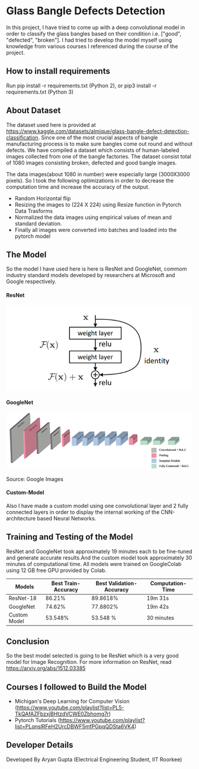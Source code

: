 # Glass Bangle Defects Detection
In this project, I have tried to come up with a deep convolutional model in order to classify the glass bangles based on their condition i.e. ["good", "defected", "broken"]. I had tried to develop the model myself using knowledge from various courses I referenced during the course of the project.

## How to install requirements
Run pip install -r requirements.txt (Python 2),
or pip3 install -r requirements.txt (Python 3)

## About Dataset
The dataset used here is provided at https://www.kaggle.com/datasets/almique/glass-bangle-defect-detection-classification.
Since one of the most crucial aspects of bangle manufacturing process is to make sure bangles come out round and without defects. We have compiled a dataset which consists of human-labeled images collected from one of the bangle factories. The dataset consist total of 1080 images consisting broken, defected and good bangle images.

The data images(about 1080 in number) were especially large (3000X3000 pixels). So I took the following optimizations in order to decrease the computation time and increase the accuracy of the output.
- Random Horizontal flip
- Resizing the images to (224 X 224) using Resize function in Pytorch Data Trasforms
- Normalized the data images using empirical values of mean and standard deviation.
- Finally all images were converted into batches and loaded into the pytorch model

## The Model
So the model I have used here is here is ResNet and GoogleNet, commom industry standard models developed by researchers at Microsoft and Google respectively.
#### ResNet
<img src="./Images/Residual-Block.PNG" width="800" title="CNN Model">

#### GoogleNet
<img src="./Images/CNN-architecture-based-on-GoogLeNet-model.ppm.png" width="800" title="CNN Model">
<p>Source: Google Images
</p>

#### Custom-Model
Also I have made a custom model using one convolutional layer and 2 fully connected layers in order to display the internal working of the CNN-architecture based Neural Networks.

## Training and Testing of the Model
ResNet and GoogleNet took approximately 19 minutes each to be fine-tuned and generate accurate results.And the custom model took approximately 30 minutes of computational time. All models were trained on GoogleColab using 12 GB free GPU provided by Colab.

| Models | Best Train-Accuracy | Best Validation-Accuracy | Computation-Time| 
|--------|---------------------|--------------------------|-----------------|
| ResNet-18 | 86.21% | 89.8618% | 19m 31s |
| GoogleNet | 74.62%  | 77.8802% | 19m 42s | 
| Custom Model |53.548% | 53.548 % | 30 minutes | 


## Conclusion

So the best model selected is going to be ResNet which is a very good model for Image Recognition. For more information on ResNet, read https://arxiv.org/abs/1512.03385

## Courses I followed to Build the Model 
- Michigan's Deep Learning for Computer Vision
(https://www.youtube.com/playlist?list=PL5-TkQAfAZFbzxjBHtzdVCWE0Zbhomg7r)
- Pytorch Tutorials
(https://www.youtube.com/playlist?list=PLqnslRFeH2UrcDBWF5mfPGpqQDSta6VK4)

## Developer Details
Developed By Aryan Gupta 
(Electrical Engineering Student, IIT Roorkee)
